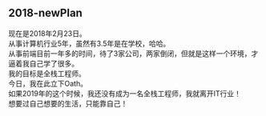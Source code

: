 2018-newPlan
---
现在是2018年2月23日。<br>
从事计算机行业5年，虽然有3.5年是在学校，哈哈。<br>
从事前端目前一年多的时间，待了3家公司，两家倒闭，但就是这样一个环境，才逼着我自己学了很多。<br>
我的目标是全栈工程师。<br>
今日，我在此立下Oath。<br>
如果2019年的这个时候，我还没有成为一名全栈工程师，我就离开IT行业！<br>
想要过自己想要的生活，只能靠自己！<br>


